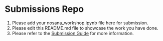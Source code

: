 # Submissions Repo

1. Please add your nosana_workshop.ipynb file here for submission.
2. Please edit this README.md file to showcase the work you have done.
3. Please refer to the [Submission Guide](../Submission.md) for more information.

